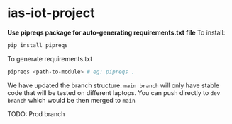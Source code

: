 # ias-iot-project

**Use pipreqs package for auto-generating requirements.txt file**
To install:

```sh
pip install pipreqs
```

To generate requirements.txt

```sh
pipreqs <path-to-module> # eg: pipreqs .
```

We have updated the branch structure. `main branch` will only have stable code that will be tested on different laptops.
You can push directly to `dev branch` which would be then merged to `main`

TODO: Prod branch

